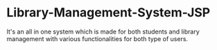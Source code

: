 # Library-Management-System-JSP
It's an all in one system which is made for both students and library management with various functionalities for both type of users.
